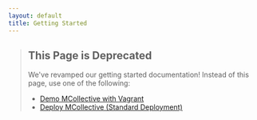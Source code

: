 ```yaml
---
layout: default
title: Getting Started
---
```

[Screencasts]: /mcollective/screencasts.html
[ActiveMQ]: http://activemq.apache.org/
[RabbitMQ]: http://www.rabbitmq.com/
[EC2Demo]: /mcollective/ec2demo.html
[Stomp]: http://stomp.codehaus.org/Ruby+Client
[DepRPMs]: https://yum.puppetlabs.com/
[DebianBug]: http://bugs.debian.org/cgi-bin/bugreport.cgi?bug=562954
[SecurityWithActiveMQ]: /mcollective/reference/integration/activemq_security.html
[ActiveMQClustering]: http://www.devco.net/archives/2009/11/10/activemq_clustering.php
[ActiveMQSamples]: http://github.com/puppetlabs/marionette-collective/tree/master/ext/activemq/examples/
[ConfigurationReference]: /mcollective/reference/basic/configuration.html
[Terminology]: /mcollective/terminology.html
[SimpleRPCIntroduction]: /mcollective/simplerpc/
[ControllingTheDaemon]: /mcollective/reference/basic/daemon.html
[SSLSecurityPlugin]: /mcollective/reference/plugins/security_ssl.html
[AESSecurityPlugin]: /mcollective/reference/plugins/security_aes.html
[ConnectorActiveMQ]: /mcollective/reference/plugins/connector_activemq.html
[ConnectorRabbitMQ]: /mcollective/reference/plugins/connector_rabbitmq.html
[MessageFlowCast]: /mcollective/screencasts.html#message_flow
[Plugins]: https://docs.puppetlabs.com/mcollective/plugin_directory/
[RedHatGuide]: gettingstarted_redhat.html
[DebianGuide]: gettingstarted_debian.html
[server_config]: /mcollective/configure/server.html

> ## This Page is Deprecated
>
> We've revamped our getting started documentation! Instead of this page, use one of the following:
>
> * [Demo MCollective with Vagrant](/mcollective/deploy/demo.html)
> * [Deploy MCollective (Standard Deployment)](/mcollective/deploy/standard.html)

